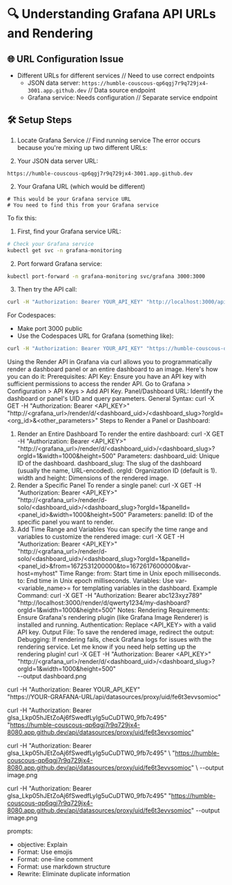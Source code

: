 # 🔍 Understanding Grafana API URLs and Rendering

## 🌐 URL Configuration Issue
- Different URLs for different services // Need to use correct endpoints
  - JSON data server: `https://humble-couscous-qp6qgj7r9q729jx4-3001.app.github.dev` // Data source endpoint
  - Grafana service: Needs configuration // Separate service endpoint

## 🛠️ Setup Steps
1. Locate Grafana Service // Find running service
The error occurs because you're mixing up two different URLs:

1. Your JSON data server URL:
```
https://humble-couscous-qp6qgj7r9q729jx4-3001.app.github.dev
```

2. Your Grafana URL (which would be different)
```
# This would be your Grafana service URL
# You need to find this from your Grafana service
```

To fix this:

1. First, find your Grafana service URL:
```bash
# Check your Grafana service
kubectl get svc -n grafana-monitoring
```

2. Port forward Grafana service:
```bash
kubectl port-forward -n grafana-monitoring svc/grafana 3000:3000
```

3. Then try the API call:
```bash
curl -H "Authorization: Bearer YOUR_API_KEY" "http://localhost:3000/api/dashboards/home"
```

For Codespaces:
- Make port 3000 public
- Use the Codespaces URL for Grafana (something like):
```bash
curl -H "Authorization: Bearer YOUR_API_KEY" "https://humble-couscous-qp6qgj7r9q729jx4-3000.app.github.dev/api/dashboards/home" https://humble-couscous-qp6qgj7r9q729jx4-8080.app.github.dev/d/ae6t3n5xf14hsc/dummy-dashboard?from=2024-01-01T00:00:00.000Z&to=2024-01-03T00:00:00.000Z&timezone=browser&viewPanel=panel-1
```



Using the Render API in Grafana via curl allows you to programmatically render a dashboard panel or an entire dashboard to an image. Here's how you can do it:
Prerequisites:
API Key: Ensure you have an API key with sufficient permissions to access the render API.
Go to Grafana > Configuration > API Keys > Add API Key.
Panel/Dashboard URL: Identify the dashboard or panel's UID and query parameters.
General Syntax:
curl -X GET -H "Authorization: Bearer <API_KEY>" \
    "http://<grafana_url>/render/d/<dashboard_uid>/<dashboard_slug>?orgId=<org_id>&<other_parameters>"
Steps to Render a Panel or Dashboard:
1. Render an Entire Dashboard
To render the entire dashboard:
curl -X GET -H "Authorization: Bearer <API_KEY>" \
    "http://<grafana_url>/render/d/<dashboard_uid>/<dashboard_slug>?orgId=1&width=1000&height=500"
Parameters:
dashboard_uid: Unique ID of the dashboard.
dashboard_slug: The slug of the dashboard (usually the name, URL-encoded).
orgId: Organization ID (default is 1).
width and height: Dimensions of the rendered image.
2. Render a Specific Panel
To render a single panel:
curl -X GET -H "Authorization: Bearer <API_KEY>" \
    "http://<grafana_url>/render/d-solo/<dashboard_uid>/<dashboard_slug>?orgId=1&panelId=<panel_id>&width=1000&height=500"
Parameters:
panelId: ID of the specific panel you want to render.
3. Add Time Range and Variables
You can specify the time range and variables to customize the rendered image:
curl -X GET -H "Authorization: Bearer <API_KEY>" \
    "http://<grafana_url>/render/d-solo/<dashboard_uid>/<dashboard_slug>?orgId=1&panelId=<panel_id>&from=1672531200000&to=1672617600000&var-host=myhost"
Time Range:
from: Start time in Unix epoch milliseconds.
to: End time in Unix epoch milliseconds.
Variables:
Use var-<variable_name>=<value> for templating variables in the dashboard.
Example Command:
curl -X GET -H "Authorization: Bearer abc123xyz789" \
    "http://localhost:3000/render/d/qwerty1234/my-dashboard?orgId=1&width=1000&height=500"
Notes:
Rendering Requirements: Ensure Grafana's rendering plugin (like Grafana Image Renderer) is installed and running.
Authentication: Replace <API_KEY> with a valid API key.
Output File: To save the rendered image, redirect the output:
Debugging: If rendering fails, check Grafana logs for issues with the rendering service.
Let me know if you need help setting up the rendering plugin!
curl -X GET -H "Authorization: Bearer <API_KEY>" \
    "http://<grafana_url>/render/d/<dashboard_uid>/<dashboard_slug>?orgId=1&width=1000&height=500" \
    --output dashboard.png
 
 curl -H "Authorization: Bearer YOUR_API_KEY" \
"https://YOUR-GRAFANA-URL/api/datasources/proxy/uid/fe6t3evvsomioc"


curl -H "Authorization: Bearer glsa_Lkp05hJEtZoAj6fSwedfLyIg5uCuDTW0_9fb7c495" \
"https://humble-couscous-qp6qgj7r9q729jx4-8080.app.github.dev/api/datasources/proxy/uid/fe6t3evvsomioc"


curl -H "Authorization: Bearer glsa_Lkp05hJEtZoAj6fSwedfLyIg5uCuDTW0_9fb7c495" \ "https://humble-couscous-qp6qgj7r9q729jx4-8080.app.github.dev/api/datasources/proxy/uid/fe6t3evvsomioc" \ --output image.png

curl -H "Authorization: Bearer glsa_Lkp05hJEtZoAj6fSwedfLyIg5uCuDTW0_9fb7c495" "https://humble-couscous-qp6qgj7r9q729jx4-8080.app.github.dev/api/datasources/proxy/uid/fe6t3evvsomioc" --output image.png

prompts:
- objective: Explain 
- Format: Use emojis
- Format: one-line comment
- Format: use markdown structure
- Rewrite: Eliminate duplicate information
